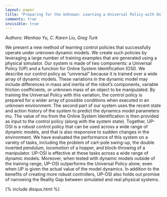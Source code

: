 ```yaml
---
layout: paper
title: "Preparing for the Unknown: Learning a Universal Policy with Online System Identification"
comments: true
invisible: true
---
```


<p class="text-left"><i>Authors: Wenhao Yu, C. Karen Liu, Greg Turk</i></p>

We present a new method of learning control policies that successfully operate under unknown dynamic models.  We create such policies by leveraging a large number of training examples that are generated using a physical simulator.  Our system is made of two components: a Universal Policy (UP) and a function for Online System Identification (OSI).  We describe our control policy as &#8220;universal&#8221; because it is trained over a wide array of dynamic models.  These variations in the dynamic model may include differences in mass and inertia of the robot&#8217;s components, variable friction coefficients, or unknown mass of an object to be manipulated.  By training the Universal Policy with this variation, the control policy is prepared for a wider array of possible conditions when executed in an unknown environment.  The second part of our system uses the recent state and action history of the system to predict the dynamics model parameters mu.  The value of mu from the Online System Identification is then provided as input to the control policy (along with the system state).  Together, UP-OSI is a robust control policy that can be used across a wide range of dynamic models, and that is also responsive to sudden changes in the environment.  We have evaluated the performance of this system on a variety of tasks, including the problem of cart-pole swing-up, the double inverted pendulum, locomotion of a hopper, and block-throwing of a manipulator. UP-OSI is effective at these tasks across a wide range of dynamic models. Moreover, when tested with dynamic models outside of the training range, UP-OSI outperforms the Universal Policy alone, even when UP is given the actual value of the model dynamics. In addition to the benefits of creating more robust controllers, UP-OSI also holds out promise of narrowing the Reality Gap between simulated and real physical systems.

{% include disqus.html %}